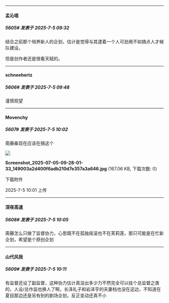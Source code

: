 ﻿
*****

####  孟沁瑶  
##### 5605#       发表于 2025-7-5 09:32

结合之前那个培养新人的企划，估计是觉得与其逮着一个人可劲用不如搞点人才梯队建设。

但是创作者还是很看天赋的。


*****

####  schneehertz  
##### 5606#       发表于 2025-7-5 09:48

谨慎观望


*****

####  Movenchy  
##### 5607#       发表于 2025-7-5 10:02

斋藤桑现在应该在搞这个

<img src="https://img.stage1st.com/forum/202507/05/100152x7d9b5qa1vptpjb6.jpg" referrerpolicy="no-referrer">

<strong>Screenshot_2025-07-05-09-28-01-33_149003a2d400f6adb210d7e357a3a646.jpg</strong> (167.06 KB, 下载次数: 0)

下载附件

2025-7-5 10:01 上传


*****

####  深夜高速  
##### 5608#       发表于 2025-7-5 10:05

斋藤怎么只做了监督协力，心思既不在孤独摇滚也不在芙莉莲，那只可能是在忙新企划，希望是个原创企划


*****

####  山代风我  
##### 5609#       发表于 2025-7-5 10:11

有监督还设了副监督，这种协力估计真没出多少力不然完全可以挂个总监督之类的，人设/总作监也换人了啊，长泽礼子和岩泽亨的夫妻档也没在这边，不知道在夏目那边还是另有别的剧场企划，反正变动还真不小

